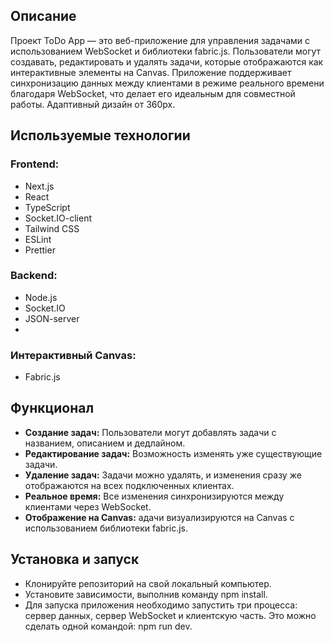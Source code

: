 ## Описание

Проект ToDo App — это веб-приложение для управления задачами с использованием WebSocket и библиотеки fabric.js. Пользователи могут создавать, редактировать и удалять задачи, которые отображаются как интерактивные элементы на Canvas. Приложение поддерживает синхронизацию данных между клиентами в режиме реального времени благодаря WebSocket, что делает его идеальным для совместной работы. Адаптивный дизайн от 360px.


## Используемые технологии

### Frontend:
- Next.js
- React
- TypeScript
- Socket.IO-client
- Tailwind CSS
- ESLint
- Prettier

### Backend:
- Node.js
- Socket.IO
- JSON-server
- 
### Интерактивный Canvas:
- Fabric.js


## Функционал

- **Создание задач:** Пользователи могут добавлять задачи с названием, описанием и дедлайном.
- **Редактирование задач:** Возможность изменять уже существующие задачи.
- **Удаление задач:** Задачи можно удалять, и изменения сразу же отображаются на всех подключенных клиентах.
- **Реальное время:** Все изменения синхронизируются между клиентами через WebSocket.
- **Отображение на Canvas:** адачи визуализируются на Canvas с использованием библиотеки fabric.js.

## Установка и запуск

- Клонируйте репозиторий на свой локальный компьютер.
- Установите зависимости, выполнив команду npm install.
- Для запуска приложения необходимо запустить три процесса: сервер данных, сервер WebSocket и клиентскую часть. Это можно сделать одной командой: npm run dev.



